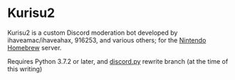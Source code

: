 # Kurisu2

Kurisu2 is a custom Discord moderation bot developed by ihaveamac/ihaveahax, 916253, and various others; for the [Nintendo Homebrew](https://discord.gg/C29hYvh) server.

Requires Python 3.7.2 or later, and [discord.py](https://github.com/Rapptz/discord.py) rewrite branch (at the time of this writing)
